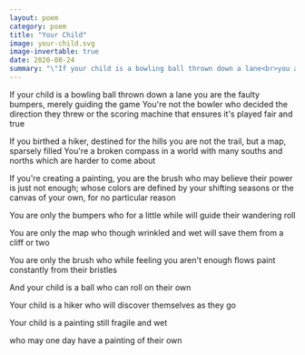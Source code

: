 ```yaml
---
layout: poem
category: poem
title: "Your Child"
image: your-child.svg
image-invertable: true
date: 2020-08-24
summary: "\"If your child is a bowling ball thrown down a lane<br>you are the faulty bumpers, merely guiding the game...\""
---
```


If your child is a bowling ball thrown down a lane
you are the faulty bumpers, merely guiding the game
You're not the bowler who decided the direction they threw
or the scoring machine that ensures it's played fair and true

If you birthed a hiker, destined for the hills
you are not the trail, but a map, sparsely filled
You're a broken compass in a world with many souths
and norths which are harder to come about

If you're creating a painting, you are the brush
who may believe their power is just not enough;
whose colors are defined by your shifting seasons
or the canvas of your own, for no particular reason

You are only the bumpers
who for a little while
will guide their wandering roll

You are only the map
who though wrinkled and wet
will save them from a cliff or two

You are only the brush
who while feeling you aren't enough
flows paint constantly from their bristles

And your child is a ball
who can roll on their own

Your child is a hiker
who will discover themselves as they go

Your child is a painting
still fragile and wet

who may one day have
a painting of their own
